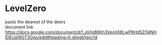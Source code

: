 # LevelZero


paolo the dearest of the deers<br>
document link<br>
https://docs.google.com/document/d/1_qVlg86Kh3VenljX8LwP8HdSZl14NHlDEUa19GT3Ges/edit#heading=h.gllxgb1goc1d
